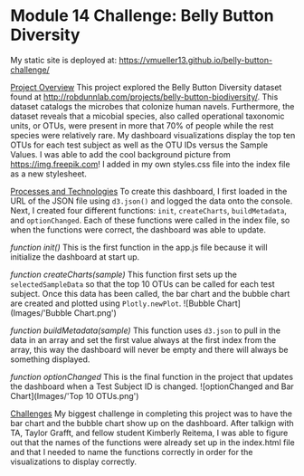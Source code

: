 # Module 14 Challenge: Belly Button Diversity

My static site is deployed at: https://vmueller13.github.io/belly-button-challenge/

<ins>Project Overview</ins>
This project explored the Belly Button Diversity dataset found at http://robdunnlab.com/projects/belly-button-biodiversity/. This dataset catalogs the microbes that colonize human navels. Furthermore, the dataset reveals that a micobial species, also called operational taxonomic units, or OTUs, were present in more that 70% of people while the rest species were relatively rare. My dashboard visualizations display the top ten OTUs for each test subject as well as the OTU IDs versus the Sample Values.
I was able to add the cool background picture from https://img.freepik.com! I added in my own styles.css file into the index file as a new stylesheet.

<ins>Processes and Technologies</ins>
To create this dashboard, I first loaded in the URL of the JSON file using `d3.json()` and logged the data onto the console. Next, I created four different functions: `init`, `createCharts`, `buildMetadata`, and `optionChanged`. Each of these functions were called in the index file, so when the functions were correct, the dashboard was able to update.

*function init()*
This is the first function in the app.js file because it will initialize the dashboard at start up.

*function createCharts(sample)*
This function first sets up the `selectedSampleData` so that the top 10 OTUs can be called for each test subject. Once this data has been called, the bar chart and the bubble chart are created and plotted using `Plotly.newPlot`.
![Bubble Chart](Images/'Bubble Chart.png')

*function buildMetadata(sample)*
This function uses `d3.json` to pull in the data in an array and set the first value always at the first index from the array, this way the dashboard will never be empty and there will always be something displayed.

*function optionChanged*
This is the final function in the project that updates the dashboard when a Test Subject ID is changed.
![optionChanged and Bar Chart](Images/'Top 10 OTUs.png')

<ins>Challenges</ins>
My biggest challenge in completing this project was to have the bar chart and the bubble chart show up on the dashboard. After talkign with TA, Taylor Grafft, and fellow student Kimberly Reitema, I was able to figure out that the names of the functions were already set up in the index.html file and that I needed to name the functions correctly in order for the visualizations to display correctly.
